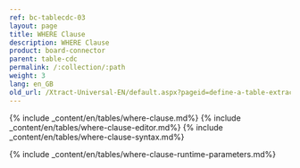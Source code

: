 ```yaml
---
ref: bc-tablecdc-03
layout: page
title: WHERE Clause
description: WHERE Clause
product: board-connector
parent: table-cdc
permalink: /:collection/:path
weight: 3
lang: en_GB
old_url: /Xtract-Universal-EN/default.aspx?pageid=define-a-table-extraction
---
```


{% include _content/en/tables/where-clause.md%}
{% include _content/en/tables/where-clause-editor.md%}
{% include _content/en/tables/where-clause-syntax.md%}

{% include _content/en/tables/where-clause-runtime-parameters.md%}